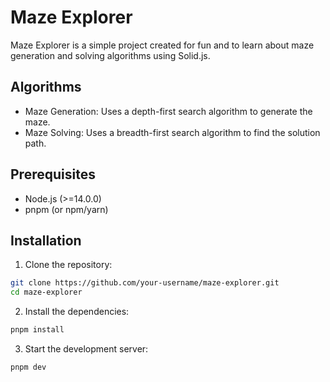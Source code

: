 # Maze Explorer

Maze Explorer is a simple project created for fun and to learn about maze generation and solving algorithms using Solid.js.
 
## Algorithms
- Maze Generation: Uses a depth-first search algorithm to generate the maze.
- Maze Solving: Uses a breadth-first search algorithm to find the solution path.

## Prerequisites

- Node.js (>=14.0.0)
- pnpm (or npm/yarn)

## Installation

1. Clone the repository:

```sh
git clone https://github.com/your-username/maze-explorer.git
cd maze-explorer
```

2. Install the dependencies:

```sh
pnpm install
```

3. Start the development server:

```sh
pnpm dev
```

